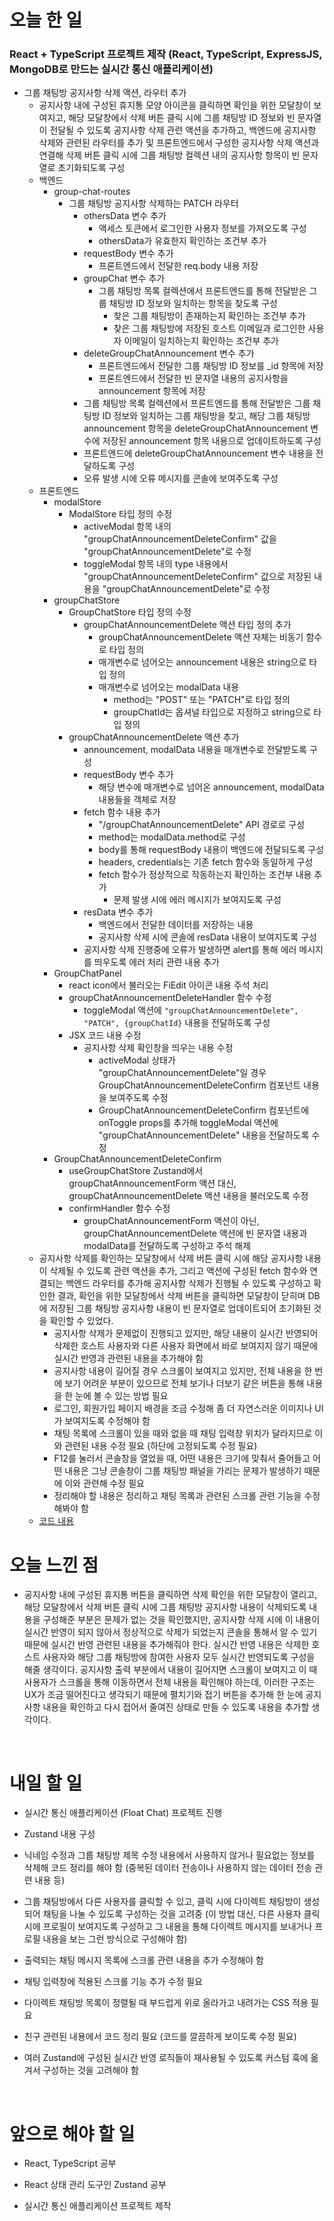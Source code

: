 # 오늘 한 일

### React + TypeScript 프로젝트 제작 (React, TypeScript, ExpressJS, MongoDB로 만드는 실시간 통신 애플리케이션)

- 그룹 채팅방 공지사항 삭제 액션, 라우터 추가
  - 공지사항 내에 구성된 휴지통 모양 아이콘을 클릭하면 확인을 위한 모달창이 보여지고, 해당 모달창에서 삭제 버튼 클릭 시에 그룹 채팅방 ID 정보와 빈 문자열이 전달될 수 있도록 공지사항 삭제 관련 액션을 추가하고, 백엔드에 공지사항 삭제와 관련된 라우터를 추가 및 프론트엔드에서 구성한 공지사항 삭제 액션과 연결해 삭제 버튼 클릭 시에 그룹 채팅방 컬렉션 내의 공지사항 항목이 빈 문자열로 초기화되도록 구성
  - 백엔드
    - group-chat-routes
      - 그룹 채팅방 공지사항 삭제하는 PATCH 라우터
        - othersData 변수 추가
          - 액세스 토큰에서 로그인한 사용자 정보를 가져오도록 구성
          - othersData가 유효한지 확인하는 조건부 추가
        - requestBody 변수 추가
          - 프론트엔드에서 전달한 req.body 내용 저장
        - groupChat 변수 추가
          - 그룹 채팅방 목록 컬렉션에서 프론트엔드를 통해 전달받은 그룹 채팅방 ID 정보와 일치하는 항목을 찾도록 구성
            - 찾은 그룹 채팅방이 존재하는지 확인하는 조건부 추가
            - 찾은 그룹 채팅방에 저장된 호스트 이메일과 로그인한 사용자 이메일이 일치하는지 확인하는 조건부 추가
        - deleteGroupChatAnnouncement 변수 추가
          - 프론트엔드에서 전달한 그룹 채팅방 ID 정보를 \_id 항목에 저장
          - 프론트엔드에서 전달한 빈 문자열 내용의 공지사항을 announcement 항목에 저장
        - 그룹 채팅방 목록 컬렉션에서 프론트엔드를 통해 전달받은 그룹 채팅방 ID 정보와 일치하는 그룹 채팅방을 찾고, 해당 그룹 채팅방 announcement 항목을 deleteGroupChatAnnouncement 변수에 저장된 announcement 항목 내용으로 업데이트하도록 구성
        - 프론트엔드에 deleteGroupChatAnnouncement 변수 내용을 전달하도록 구성
        - 오류 발생 시에 오류 메시지를 콘솔에 보여주도록 구성
  - 프론트엔드
    - modalStore
      - ModalStore 타입 정의 수정
        - activeModal 항목 내의 "groupChatAnnouncementDeleteConfirm" 값을 "groupChatAnnouncementDelete"로 수정
        - toggleModal 항목 내의 type 내용에서 "groupChatAnnouncementDeleteConfirm" 값으로 저장된 내용을 "groupChatAnnouncementDelete"로 수정
    - groupChatStore
      - GroupChatStore 타입 정의 수정
        - groupChatAnnouncementDelete 액션 타입 정의 추가
          - groupChatAnnouncementDelete 액션 자체는 비동기 함수로 타입 정의
          - 매개변수로 넘어오는 announcement 내용은 string으로 타입 정의
          - 매개변수로 넘어오는 modalData 내용
            - method는 "POST" 또는 "PATCH"로 타입 정의
            - groupChatId는 옵셔널 타입으로 지정하고 string으로 타입 정의
      - groupChatAnnouncementDelete 액션 추가
        - announcement, modalData 내용을 매개변수로 전달받도록 구성
        - requestBody 변수 추가
          - 해당 변수에 매개변수로 넘어온 announcement, modalData 내용들을 객체로 저장
        - fetch 함수 내용 추가
          - "/groupChatAnnouncementDelete" API 경로로 구성
          - method는 modalData.method로 구성
          - body를 통해 requestBody 내용이 백엔드에 전달되도록 구성
          - headers, credentials는 기존 fetch 함수와 동일하게 구성
          - fetch 함수가 정상적으로 작동하는지 확인하는 조건부 내용 추가
            - 문제 발생 시에 에러 메시지가 보여지도록 구성
        - resData 변수 추가
          - 백엔드에서 전달한 데이터를 저장하는 내용
          - 공지사항 삭제 시에 콘솔에 resData 내용이 보여지도록 구성
        - 공지사항 삭제 진행중에 오류가 발생하면 alert를 통해 에러 메시지를 띄우도록 에러 처리 관련 내용 추가
    - GroupChatPanel
      - react icon에서 불러오는 FiEdit 아이콘 내용 주석 처리
      - groupChatAnnouncementDeleteHandler 함수 수정
        - toggleModal 액션에 `"groupChatAnnouncementDelete", "PATCH", {groupChatId}` 내용을 전달하도록 구성
      - JSX 코드 내용 수정
        - 공지사항 삭제 확인창을 띄우는 내용 수정
          - activeModal 상태가 "groupChatAnnouncementDelete"일 경우 GroupChatAnnouncementDeleteConfirm 컴포넌트 내용을 보여주도록 수정
          - GroupChatAnnouncementDeleteConfirm 컴포넌트에 onToggle props를 추가해 toggleModal 액션에 "groupChatAnnouncementDelete" 내용을 전달하도록 수정
    - GroupChatAnnouncementDeleteConfirm
      - useGroupChatStore Zustand에서 groupChatAnnouncementForm 액션 대신, groupChatAnnouncementDelete 액션 내용을 불러오도록 수정
      - confirmHandler 함수 수정
        - groupChatAnnouncementForm 액션이 아닌, groupChatAnnouncementDelete 액션에 빈 문자열 내용과 modalData를 전달하도록 구성하고 주석 해제
  - 공지사항 삭제를 확인하는 모달창에서 삭제 버튼 클릭 시에 해당 공지사항 내용이 삭제될 수 있도록 관련 액션을 추가, 그리고 액션에 구성된 fetch 함수와 연결되는 백엔드 라우터를 추가해 공지사항 삭제가 진행될 수 있도록 구성하고 확인한 결과, 확인을 위한 모달창에서 삭제 버튼을 클릭하면 모달창이 닫히며 DB에 저장된 그룹 채팅방 공지사항 내용이 빈 문자열로 업데이트되어 초기화된 것을 확인할 수 있었다.
    - 공지사항 삭제가 문제없이 진행되고 있지만, 해당 내용이 실시간 반영되어 삭제한 호스트 사용자와 다른 사용자 화면에서 바로 보여지지 않기 때문에 실시간 반영과 관련된 내용을 추가해야 함
    - 공지사항 내용이 길어질 경우 스크롤이 보여지고 있지만, 전체 내용을 한 번에 보기 어려운 부분이 있으므로 전체 보기나 더보기 같은 버튼을 통해 내용을 한 눈에 볼 수 있는 방법 필요
    - 로그인, 회원가입 페이지 배경을 조금 수정해 좀 더 자연스러운 이미지나 UI가 보여지도록 수정해야 함
    - 채팅 목록에 스크롤이 있을 때와 없을 때 채팅 입력창 위치가 달라지므로 이와 관련된 내용 수정 필요 (하단에 고정되도록 수정 필요)
    - F12를 눌러서 콘솔창을 열었을 때, 어떤 내용은 크기에 맞춰서 줄어들고 어떤 내용은 그냥 콘솔창이 그룹 채팅방 패널을 가리는 문제가 발생하기 때문에 이와 관련해 수정 필요
    - 정리해야 할 내용은 정리하고 채팅 목록과 관련된 스크롤 관련 기능을 수정해봐야 함
  - [코드 내용](https://github.com/jeongsangtae/float-chat/commit/33b37a26536fcab684ea9fef0884c5ca2a1e2af9)

# 오늘 느낀 점

- 공지사항 내에 구성된 휴지통 버튼을 클릭하면 삭제 확인을 위한 모달창이 열리고, 해당 모달창에서 삭제 버튼 클릭 시에 그룹 채팅방 공지사항 내용이 삭제되도록 내용을 구성해준 부분은 문제가 없는 것을 확인했지만, 공지사항 삭제 시에 이 내용이 실시간 반영이 되지 않아서 정상적으로 삭제가 되었는지 콘솔을 통해서 알 수 있기 때문에 실시간 반영 관련된 내용을 추가해줘야 한다. 실시간 반영 내용은 삭제한 호스트 사용자와 해당 그룹 채팅방에 참여한 사용자 모두 실시간 반영되도록 구성을 해줄 생각이다. 공지사항 출력 부분에서 내용이 길어지면 스크롤이 보여지고 이 때 사용자가 스크롤을 통해 이동하면서 전체 내용을 확인해야 하는데, 이러한 구조는 UX가 조금 떨어진다고 생각되기 때문에 펼치기와 접기 버튼을 추가해 한 눈에 공지사항 내용을 확인하고 다시 접어서 줄여진 상태로 만들 수 있도록 내용을 추가할 생각이다.

<br />

# 내일 할 일

- 실시간 통신 애플리케이션 (Float Chat) 프로젝트 진행

- Zustand 내용 구성

- 닉네임 수정과 그룹 채팅방 제목 수정 내용에서 사용하지 않거나 필요없는 정보를 삭제해 코드 정리를 해야 함 (중복된 데이터 전송이나 사용하지 않는 데이터 전송 관련 내용 등)

- 그룹 채팅방에서 다른 사용자를 클릭할 수 있고, 클릭 시에 다이렉트 채팅방이 생성되어 채팅을 나눌 수 있도록 구성하는 것을 고려중 (이 방법 대신, 다른 사용자 클릭 시에 프로필이 보여지도록 구성하고 그 내용을 통해 다이렉트 메시지를 보내거나 프로필 내용을 보는 그런 방식으로 구성해야 함)

- 출력되는 채팅 메시지 목록에 스크롤 관련 내용을 추가 수정해야 함

- 채팅 입력창에 적용된 스크롤 기능 추가 수정 필요

- 다이렉트 채팅방 목록이 정렬될 때 부드럽게 위로 올라가고 내려가는 CSS 적용 필요

- 친구 관련된 내용에서 코드 정리 필요 (코드를 깔끔하게 보이도록 수정 필요)

- 여러 Zustand에 구성된 실시간 반영 로직들이 재사용될 수 있도록 커스텀 훅에 옮겨서 구성하는 것을 고려해야 함

<br />

# 앞으로 해야 할 일

- React, TypeScript 공부

- React 상태 관리 도구인 Zustand 공부

- 실시간 통신 애플리케이션 프로젝트 제작
